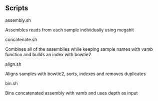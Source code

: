 ## Scripts

assembly.sh

Assembles reads from each sample individually using megahit


concatenate.sh

Combines all of the assemblies while keeping sample names with vamb function and 
builds an index with bowtie2


align.sh

Aligns samples with bowtie2, sorts, indexes and removes duplicates


bin.sh

Bins concatenated assembly with vamb and uses depth as input


